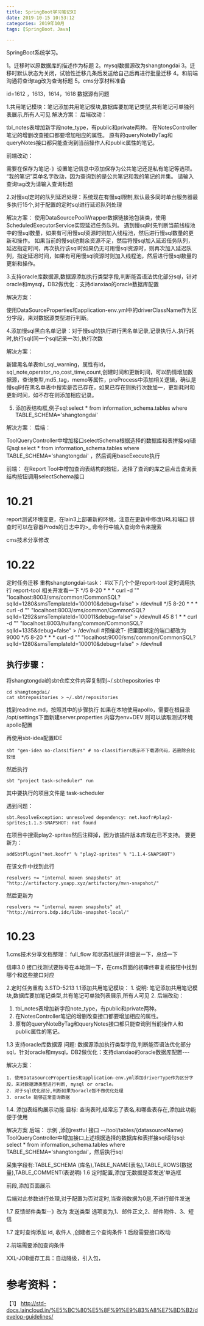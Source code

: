 ```yaml
---
title: SpringBoot学习笔记XI
date: 2019-10-15 10:53:12
categories: 2019年10月
tags: [SpringBoot，Java]

---
```


SpringBoot系统学习。

<!-- more -->

1。迁移时以原数据库的描述作为标题
2。mysql数据源改为shangtongdai
3。迁移时默认状态为关闭，试验性迁移几条后发送给自己后再进行批量迁移
4。和前端沟通将查询tag改为查询标题
5。cms分享材料准备

id=1612 ，1613，1614，1618 数据源有问题

1.共用笔记模块：笔记添加共用笔记模块,数据库要加笔记类型,共有笔记可单独列表展示,所有人可见
解决方案：
后端改动：

  tbl_notes表增加新字段note_type，有public和private两种。
  在NotesController笔记的增删改查接口都要增加相应的属性。
  原有的queryNoteByTag和queryNotes接口都只能查询到当前操作人和public属性的笔记。

前端改动：

  需要在保存为笔记-》设置笔记信息中添加保存为公共笔记还是私有笔记等选项。
  “我的笔记”菜单名字改动，因为查询到的是公共笔记和我的笔记的并集。
  请输入查询tag改为请输入查询标题


 2.对慢sql定时的队列延迟处理：系统现在有慢sql限制,默认最多同时单台服务器最多执行15个,对于配置的定时sql进行延迟队列处理

 解决方案：
    使用DataSourcePoolWrapper数据链接池包装类，使用ScheduledExecutorService实现延迟任务队列。
    遇到慢sql时先判断当前线程池中的慢sql数量，如果有可用慢sql资源时则加入线程池，然后进行慢sql数量的更新和操作。
    如果当前的慢sql池剩余资源不足，然后将慢sql加入延迟任务队列，延迟指定时间，再次执行该sql时如果仍无可用慢sql资源时，则再次加入延迟队列，指定延迟时间，如果有可用慢sql资源时则加入线程池，然后进行慢sql数量的更新和操作。


3.支持oracle库数据源,数据源添加执行类型字段,判断能否语法优化部分sql，针对oracle和mysql，DB2做优化：支持dianxiao的oracle数据库配置

解决方案：

使用DataSourceProperties和application-env.yml中的driverClassName作为区分字段，来对数据源类型进行判断。

4.添加慢sql黑白名单记录：对于慢sql的执行进行黑名单记录,记录执行人.执行耗时,执行sql(同一个sql记录一次),执行次数

解决方案：

新建黑名单表tbl_sql_warning，属性有id，sql_note,operator_no,cost_time,count,创建时间和更新时间，可以酌情增加数据源，查询类型,md5_tag，memo等属性，preProcess中添加相关逻辑，确认是慢sql时在黑名单表中搜索是否已存在，如果已存在则执行次数加一，更新耗时和更新时间，如不存在则添加相应记录。


5. 添加表结构框,例子sql:select * from information_schema.tables where TABLE_SCHEMA='shangtongdai' 

解决方案：
后端：

ToolQueryController中增加接口selectSchema根据选择的数据库和表拼接sql语句sql:select * from information_schema.tables where TABLE_SCHEMA='shangtongdai' ，然后调用baseExecute执行

前端：
在Report Tool中增加查询表结构的按钮，选择了查询的库之后点击查询表结构按钮调用selectSchema接口
# 10.21
report测试环境变更，在lain3上部署新的环境，注意在更新中修改URL和端口
排查时可以在容器Prods的日志中的>_ 命令行中输入查询命令来搜索

cms技术分享修改

# 10.22

定时任务迁移
重构shangtongdai-task：
#以下几个个是report-tool 定时调用执行 report-tool 相关开发看一下
*/5 8-20 * * * curl -d "" "localhost:8003/sms/common/CommonSQL?sqlId=1280&smsTemplateId=100010&debug=false" > /dev/null
*/5 8-20 * * * curl -d "" "localhost:8003/sms/common/CommonSQL?sqlId=1292&smsTemplateId=100011&debug=false" > /dev/null
45 8 1 * * curl -d "" "localhost:8003/huifang/common/CommonSQL?sqlId=1335&debug=false" > /dev/null #预催收T-
把里面绑定的端口都改为9000
*/5 8-20 * * * curl -d "" "localhost:9000/sms/common/CommonSQL?sqlId=1280&smsTemplateId=100010&debug=false" > /dev/null
## 执行步骤：

将shangtongdai的sbt仓库文件内容复制到~/.sbt/repositories 中

    cd shangtongdai/
    cat sbtrepositories > ~/.sbt/repositories

找到readme.md，按照其中的步骤执行
如果在本地使用apollo，需要在根目录 /opt/settings下面新建server.properties
 内容为env=DEV
 则可以读取测试环境apollo配置

再使用sbt-idea配置IDE

    sbt "gen-idea no-classifiers" # no-classifiers表示不下载源代码，若删除会比较慢

然后执行

    sbt "project task-scheduler" run

其中要执行的项目文件是 task-scheduler

遇到问题：

    sbt.ResolveException: unresolved dependency: net.koofr#play2-sprites;1.1.3-SNAPSHOT: not found

在项目中搜索play2-sprites然后注释掉，因为该插件版本库现在已不支持。
要更新为：

    addSbtPlugin("net.koofr" % "play2-sprites" % "1.1.4-SNAPSHOT")
在该文件中找到此行

    resolvers += "internal maven snapshots" at "http://artifactory.yxapp.xyz/artifactory/mvn-snapshot/"
然后更新为

    resolvers += "internal maven snapshots" at "http://mirrors.bdp.idc/libs-snapshot-local/"



# 10.23
1.cms技术分享文档整理：
full_flow 和状态机展开详细说一下，总结一下

信审3.0 接口找测试要账号在本地测一下，在cms页面的初审终审复核按钮中找到哪个和这些接口对应

2.定时任务重构
3.STD-5213
1.1添加共用笔记模块：
	1. 说明:
	笔记添加共用笔记模块,数据库要加笔记类型,共有笔记可单独列表展示,所有人可见
	2. 后端改动：

  1. tbl_notes表增加新字段note_type，有public和private两种。
  2. 在NotesController笔记的增删改查接口都要增加相应的属性。
  3. 原有的queryNoteByTag和queryNotes接口都只能查询到当前操作人和public属性的笔记。

1.3 支持oracle库数据源
  问题:
  数据源添加执行类型字段,判断能否语法优化部分sql，针对oracle和mysql，DB2做优化：支持dianxiao的oracle数据库配置---


  解决方案：

  	1. 使用DataSourceProperties和application-env.yml添加driverType作为区分字段，来对数据源类型进行判断, mysql or oracle。
  	2. 对于sql优化部分,判断如果为oracle暂不做优化处理
  	3. oracle 能够正常查询数据




1.4.  添加表结构展示功能
  目标:
  查询表时,经常忘了表名,和哪些表存在,添加此功能便于使用


  解决方案
  后端：
  示例 ,添加restful 接口 --/tool/tables/{datasourceName}
  ToolQueryController中增加接口上述根据选择的数据库和表拼接sql语句sql: select * from information_schema.tables where TABLE_SCHEMA='shangtongdai'，然后执行sql

  采集字段有:TABLE_SCHEMA (库名),TABLE_NAME(表名),TABLE_ROWS(数据量),TABLE_COMMENT(表说明)
1.6 定时配置,添加‘无数据是否发送’单选框

  前段,添加页面展示






  后端对此参数进行处理,对于配置为否对定时,当查询数据为0是,不进行邮件发送


  1.7 反馈邮件类型--》改为 发送类型
  选项变为,1、邮件正文,2、邮件附件、3、短信


1.7 定时查询添加 id, 收件人 ,创建者三个查询条件
  1.后段需要接口改动

  2.前端需要添加查询条件


XXL-JOB缓存工具：自动降级，引入包，

# 参考资料：
【1】 http://std-docs.laincloud.in/%E5%BC%80%E5%8F%91%E9%83%A8%E7%BD%B2/develop-guidelines/
